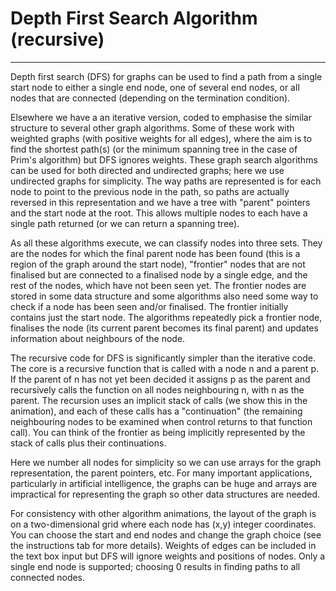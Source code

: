 # Depth First Search Algorithm (recursive)
---
Depth first search (DFS) for graphs can be used to find a path from
a single start node to either a single end node, one of several end
nodes, or all nodes that are connected (depending on the termination
condition).

Elsewhere we have a an iterative version, coded to
emphasise the similar structure to several other graph algorithms.
Some of these work with weighted graphs (with positive weights
for all edges), where the aim is to find the shortest path(s) (or the
minimum spanning tree in the case of Prim's algorithm) but DFS ignores
weights. These graph search algorithms can be used for both directed
and undirected graphs; here we use undirected graphs for simplicity.
The way paths are represented is for each node to point to the previous
node in the path, so paths are actually reversed in this representation
and we have a tree with "parent" pointers and the start node at the
root. This allows multiple nodes to each have a single path returned
(or we can return a spanning tree).

As all these algorithms execute, we can classify nodes into three sets.
They are the nodes for which the final parent node has been found (this
is a region of the graph around the start node), "frontier" nodes that
are not finalised but are connected to a finalised node by a single edge,
and the rest of the nodes, which have not been seen yet. The frontier
nodes are stored in some data structure and some algorithms
also need some way to check if a node has been seen and/or finalised. The
frontier initially contains just the start node. The algorithms repeatedly
pick a frontier node, finalises the node (its current parent becomes
its final parent) and updates information about neighbours of the node.

The recursive code for DFS is significantly simpler than the iterative
code.  The core is a recursive function that is called with a node n and
a parent p. If the parent of n has not yet been decided it assigns p as
the parent and recursively calls the function on all nodes neighbouring n,
with n as the parent.  The recursion uses an implicit stack of calls (we
show this in the animation), and each of these calls has a "continuation"
(the remaining neighbouring nodes to be examined when control returns to
that function call). You can think of the frontier as being implicitly
represented by the stack of calls plus their continuations.

Here we number all nodes for simplicity so we can use arrays for the
graph representation, the parent pointers, etc.  For many important
applications, particularly in artificial intelligence, the graphs can
be huge and arrays are impractical for representing the graph so other
data structures are needed.

For consistency with other algorithm animations, the layout of the
graph is on a two-dimensional grid where each node has (x,y) integer
coordinates.  You can choose the start and end nodes and change the
graph choice (see the instructions tab for more details).  Weights of
edges can be included in the text box input but DFS will ignore weights
and positions of nodes.  Only a single end node is supported; choosing
0 results in finding paths to all connected nodes.

